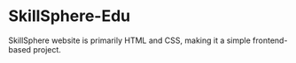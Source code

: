 # SkillSphere-Edu
SkillSphere website is primarily HTML and CSS, making it a simple frontend-based project.
